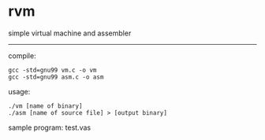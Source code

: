 # rvm
simple virtual machine and assembler

----
compile:

    gcc -std=gnu99 vm.c -o vm
    gcc -std=gnu99 asm.c -o asm

usage:

    ./vm [name of binary]
    ./asm [name of source file] > [output binary]

sample program: test.vas